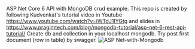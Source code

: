 ASP.Net Core 6 API with MongoDB crud example. This repo is created by following Kudvenkat's tutorial video in Youtube https://www.youtube.com/watch?v=iWTdJ1IYGtg and slides in
https://www.pragimtech.com/blog/mongodb-tutorial/asp-net-6-rest-api-tutorial/
Create db and collection in your localhost mongodb.
Try post first document (row in table) by swagger.
![ASP Net-with-Mongodb](https://github.com/adnanyangilic/ASP.Net_Core_API_with_MongoDB/assets/65245974/f2cee80b-8850-461f-92a4-74b4efbfbe3d)

